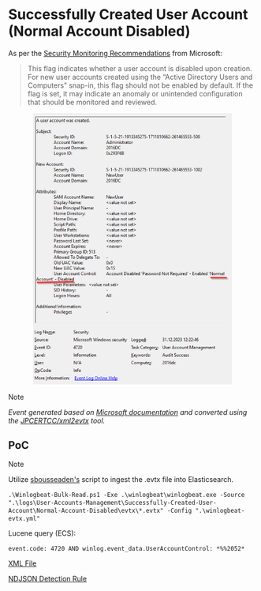 # Successfully Created User Account (Normal Account Disabled)

As per the [Security Monitoring Recommendations](https://learn.microsoft.com/en-us/previous-versions/windows/it-pro/windows-10/security/threat-protection/auditing/event-4720#security-monitoring-recommendations) from Microsoft:
> This flag indicates whether a user account is disabled upon creation. For new user accounts created using the “Active Directory Users and Computers” snap-in, this flag should not be enabled by default. If the flag is set, it may indicate an anomaly or unintended configuration that should be monitored and reviewed.

<div align="center">
    <img alt="Successfully Created User Account (Normal Account Disabled)" src="/logs/User-Accounts-Management/Successfully-Created-User-Account/Normal-Account-Disabled/img/Normal-Account-Disabled.png" width="80%">
</div>

> [!NOTE]
> *Event generated based on [Microsoft documentation](https://learn.microsoft.com/en-us/previous-versions/windows/it-pro/windows-10/security/threat-protection/auditing/event-4720) and converted using the [JPCERTCC/xml2evtx](https://github.com/JPCERTCC/xml2evtx) tool.*

## PoC
> [!NOTE]
> Utilize [sbousseaden's](https://github.com/sbousseaden/EVTX-ATTACK-SAMPLES) script to ingest the .evtx file into Elasticsearch.

```
.\Winlogbeat-Bulk-Read.ps1 -Exe .\winlogbeat\winlogbeat.exe -Source ".\logs\User-Accounts-Management\Successfully-Created-User-Account\Normal-Account-Disabled\evtx\*.evtx" -Config ".\winlogbeat-evtx.yml"
```

Lucene query (ECS):

```
event.code: 4720 AND winlog.event_data.UserAccountControl: *%%2052*
```

[XML File](/logs/User-Accounts-Management/Successfully-Created-User-Account/Normal-Account-Disabled/xml/Normal-Account-Disabled.xml)

[NDJSON Detection Rule](/logs/User-Accounts-Management/Successfully-Created-User-Account/Normal-Account-Disabled/ndjson/Normal-Account-Disabled.ndjson)